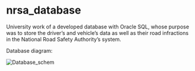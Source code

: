 # nrsa_database
University work of a developed database with Oracle SQL, whose purpose was to store the driver’s and vehicle’s data as well as their road infractions in the National Road Safety Authority’s system.

Database diagram:

![Database_schem](https://user-images.githubusercontent.com/46601373/125133954-7e499a80-e0fe-11eb-81fe-807851e0a6ad.jpg)

